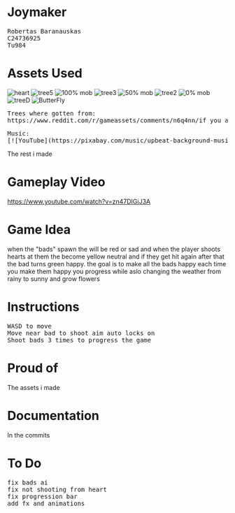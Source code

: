 # Joymaker
<pre>
Robertas Baranauskas
C24736925 
Tu984
</pre>

# Assets Used
![heart](https://github.com/user-attachments/assets/8201599a-d629-4142-809e-4571cb5bedd0)
![tree5](https://github.com/user-attachments/assets/49861dc5-b87b-465b-8e9e-57e6fbae638d)
![100% mob](https://github.com/user-attachments/assets/1899bc86-14f8-4a5d-9e41-2f67fb059fc5)
![tree3](https://github.com/user-attachments/assets/52a15ae9-8a01-44aa-b2f3-a5773547638a)
![50% mob](https://github.com/user-attachments/assets/edb7b3f2-c2d4-434b-981c-4617591ea39e)
![tree2](https://github.com/user-attachments/assets/ef726da2-4707-4de4-bd91-14bf2eedb905)
![0% mob](https://github.com/user-attachments/assets/d6e9e13d-6416-4e40-a61c-8a56984c30a0)
![treeD](https://github.com/user-attachments/assets/9eb6d865-12bd-440c-a6e0-e064b9bfa871)
![ButterFly](https://github.com/user-attachments/assets/587e6157-44a7-4673-8c8b-e0bc37e7dca9)
<pre>
Trees where gotten from:
https://www.reddit.com/r/gameassets/comments/n6q4nn/if_you_are_looking_for_some_trees_check_these/?rdt=34969
</pre>
<pre>
Music:
[![YouTube](https://pixabay.com/music/upbeat-background-music-soft-calm-333111/)
</pre>
The rest i made

# Gameplay Video
https://www.youtube.com/watch?v=zn47DIGiJ3A

# Game Idea
when the "bads" spawn the will be red or sad and when the player shoots hearts at them the become yellow neutral and if they get hit again after that the bad turns green happy. the goal is to make all the bads happy each time you make them happy you progress while aslo changing the weather from rainy to sunny and grow flowers

# Instructions
<pre>
WASD to move
Move near bad to shoot aim auto locks on
Shoot bads 3 times to progress the game
</pre>

# Proud of
The assets i made

# Documentation
In the commits

# To Do
<pre>
fix bads ai
fix not shooting from heart
fix progression bar
add fx and animations
</pre>


